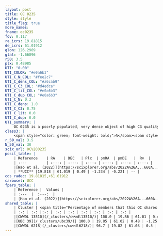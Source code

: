 ```yaml
---
layout: post
title: OC 0235
style: style
title_flag: true
more_names: 
fname: oc0235
fov: 0.117
ra_icrs: 19.81815
de_icrs: 61.01912
glon: 126.2969
glat: -1.66896
r50: 3.5
plx: 0.48985
UTI: "0.00"
UTI_COLOR: "#e0a6b3"
UTI_C_N_COL: "#fee2c7"
UTI_C_dens_COL: "#a6cab9"
UTI_C_C3_COL: "#d4edca"
UTI_C_lit_COL: "#e0a6b3"
UTI_C_dup_COL: "#e0a6b3"
UTI_C_N: 0.3
UTI_C_dens: 1.0
UTI_C_C3: 0.75
UTI_C_lit: 0.0
UTI_C_dup: 0.0
UTI_summary: |
    OC 0235 is a poorly populated, very dense object of high C3 quality. It was recently reported in the literature.<br><br><span style="color: #99180f; font-weight: bold;">Warning: </span>This is very likely a duplicate object, which shares a large percentage of members with at least one previously reported entry.
class3: |
    <span style="color: green; font-weight: bold;">A</span><span style="color: #FFC300; font-weight: bold;">B</span>
r_50_val: 3.5
N_50_val: 30
scix_url: OC%200235
posit_table: |
    | Reference    | RA    | DEC   | Plx  | pmRA  | pmDE   |  Rv  |
    | :---         | :---: | :---: | :---: | :---: | :---: | :---: |
    |[Hao et al. (2022)](https://scixplorer.org/abs/2022A%26A...660A...4H) | 19.784 | 61.045 | 0.522 | -1.213 | -0.229 | -- |
    | **UCC** |19.818 | 61.019 | 0.49 | -1.234 | -0.221 | -- | 
cds_radec: 19.81815,+61.01912
carousel: UCC
fpars_table: |
    | Reference |  Values |
    | :---  |  :---:  |
    | [Hao et al. (2022)](https://scixplorer.org/abs/2022A%26A...660A...4H) | `AG=3.6, age=8.5, Z=0.016` |
shared_table: |
    | Cluster | <span title="Percentage of members that this OC shares with the ones listed">%</span>   | RA   | DEC   | Plx   | pmRA  | pmDE  | Rv | UTI |
    | :-: | :-: |:-: | :-: | :-: | :-: | :-: | :-: | :-: |
    |[CWWDL 13510](/_clusters/cwwdl13510/)| 100.0 | 19.86 | 61.01 | 0.48 | -1.25 | -0.22 | -- |0.05 |
    |[UBC 39](/_clusters/ubc39/)| 100.0 | 19.85 | 61.02 | 0.48 | -1.25 | -0.21 | -- |0.64 |
    |[CWWDL 6218](/_clusters/cwwdl6218/)| 96.7 | 19.82 | 61.03 | 0.5 | -1.25 | -0.21 | -- |0.03 |
---
```

